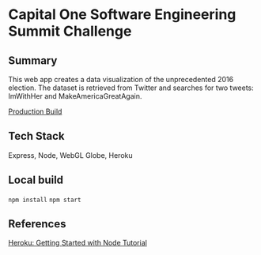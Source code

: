 # Capital One Software Engineering Summit Challenge

## Summary

This web app creates a data visualization of the unprecedented 2016 election. The dataset is retrieved from Twitter and searches for two tweets: ImWithHer and MakeAmericaGreatAgain. 

[Production Build](https://immense-inlet-68085.herokuapp.com/)

## Tech Stack

Express, Node, WebGL Globe, Heroku

## Local build

`npm install`
`npm start`

## References

[Heroku: Getting Started with Node Tutorial](https://devcenter.heroku.com/articles/getting-started-with-nodejs#introduction)
